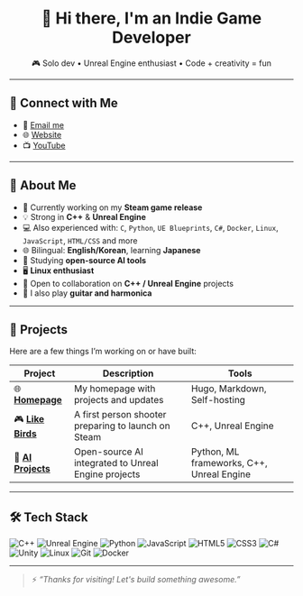 <h1 align="center">👋 Hi there, I'm an Indie Game Developer</h1>

<p align="center">
  🎮 Solo dev • Unreal Engine enthusiast • Code + creativity = fun
</p>

---

## 🔗 Connect with Me

- 📧 [Email me](mailto:example@gmail.com)
- 🌐 [Website](https://example.com)
- 📺 [YouTube](https://youtube.com/@example)

---

## 🧠 About Me

- 🔨 Currently working on my **Steam game release**
- 💡 Strong in **C++** & **Unreal Engine**
- 💻 Also experienced with:
  `C`, `Python`, `UE Blueprints`, `C#`, `Docker`, `Linux`, `JavaScript`, `HTML/CSS` and more
- 🌐 Bilingual: **English/Korean**, learning **Japanese**
- 🧪 Studying **open-source AI tools**
- 🖥️ **Linux enthusiast**
- 🤝 Open to collaboration on **C++ / Unreal Engine** projects
- 🎸 I also play **guitar and harmonica**

---

## 📂 Projects

Here are a few things I’m working on or have built:

| Project | Description | Tools |
|--------|-------------|-------|
| 🌐 **[Homepage](https://ThinkingDarusik.com/)** | My homepage with projects and updates | Hugo, Markdown, Self-hosting |
| 🎮 **[Like Birds](https://store.steampowered.com/app/2520370/Like_Birds/)** | A first person shooter preparing to launch on Steam | C++, Unreal Engine |
| 🧠 **[AI Projects](https://thinkingdarusik.com/tags/ai/)** | Open-source AI integrated to Unreal Engine projects | Python, ML frameworks, C++, Unreal Engine |

---

## 🛠️ Tech Stack

![C++](https://img.shields.io/badge/C++-00599C?style=flat&logo=c%2B%2B&logoColor=white)
![Unreal Engine](https://img.shields.io/badge/Unreal-313131?style=flat&logo=unrealengine)
![Python](https://img.shields.io/badge/Python-3776AB?style=flat&logo=python&logoColor=white)
![JavaScript](https://img.shields.io/badge/JavaScript-F7DF1E?style=flat&logo=javascript&logoColor=black)
![HTML5](https://img.shields.io/badge/HTML5-E34F26?style=flat&logo=html5&logoColor=white)
![CSS3](https://img.shields.io/badge/CSS3-1572B6?style=flat&logo=css3&logoColor=white)
![C#](https://img.shields.io/badge/C%23-239120?style=flat&logo=csharp&logoColor=white)
![Unity](https://img.shields.io/badge/Unity-000000?style=flat&logo=unity&logoColor=white)
![Linux](https://img.shields.io/badge/Linux-FCC624?style=flat&logo=linux&logoColor=black)
![Git](https://img.shields.io/badge/Git-F05032?style=flat&logo=git&logoColor=white)
![Docker](https://img.shields.io/badge/Docker-2496ED?style=flat&logo=docker&logoColor=white)

---

> ⚡ *“Thanks for visiting! Let's build something awesome.”*
